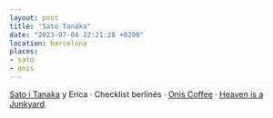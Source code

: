 ```yaml
---
layout: post
title: "Sato Tanaka"
date: "2023-07-04 22:21:20 +0200"
location: barcelona
places:
- sato
- onis
---
```


[Sato i Tanaka](/maps/barcelona/sato) y Erica · Checklist berlinés · [Onis Coffee](/maps/barcelona/onis) · [Heaven is a Junkyard](https://youthlagoon.bandcamp.com/album/heaven-is-a-junkyard).

